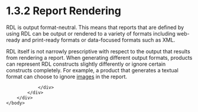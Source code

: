 <html dir="LTR" xmlns:mshelp="http://msdn.microsoft.com/mshelp" xmlns:ddue="http://ddue.schemas.microsoft.com/authoring/2003/5" xmlns:xlink="http://www.w3.org/1999/xlink" xmlns:tool="http://www.microsoft.com/tooltip">
    <head>
        <meta http-equiv="Content-Type" content="text/html; CHARSET=utf-8"></meta>
        <meta name="save" content="history"></meta>
        <title>1.3.2 Report Rendering</title>
        <xml>
            <mshelp:toctitle title="1.3.2 Report Rendering"></mshelp:toctitle>
            <mshelp:rltitle title="[MS-RDL]: Report Rendering"></mshelp:rltitle>
            <mshelp:keyword index="A" term="c8f948e7-1326-4929-b3c8-97d1f13fc26a"></mshelp:keyword>
            <mshelp:attr name="DCSext.ContentType" value="open specification"></mshelp:attr>
            <mshelp:attr name="AssetID" value="c8f948e7-1326-4929-b3c8-97d1f13fc26a"></mshelp:attr>
            <mshelp:attr name="TopicType" value="kbRef"></mshelp:attr>
            <mshelp:attr name="DCSext.Title" value="[MS-RDL]: Report Rendering" />
        </xml>
    </head>
    <body>
        <div id="header">
            <h1 class="heading">1.3.2 Report Rendering</h1>
        </div>
        <div id="mainSection">
            <div id="mainBody">
                <div id="allHistory" class="saveHistory"></div>
                <div id="sectionSection0" class="section" name="collapseableSection">
                    

<p>RDL is output format-neutral. This means that reports that
are defined by using RDL can be output or rendered to a variety of formats
including web-ready and print-ready formats or data-focused formats such as
XML.</p>

<p>RDL itself is not narrowly prescriptive with respect to the
output that results from rendering a report. When generating different output
formats, products can represent RDL constructs slightly differently or ignore
certain constructs completely. For example, a product that generates a textual
format can choose to ignore <a href="b2482b3f-74ab-4ca8-a9e5-c07955011743.htm#gt_d6b55d1e-aea6-4b7e-a23d-c0de845e0b50">images</a>
in the report.</p>


                </div>
            </div>
        </div>
    </body>
</html>
